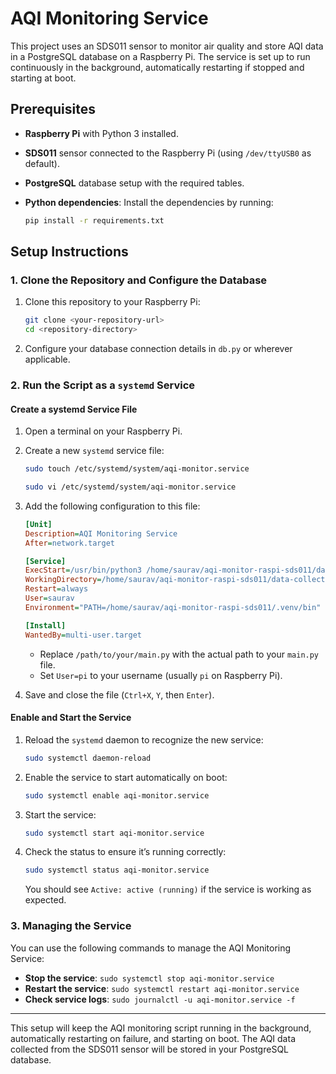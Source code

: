 # AQI Monitoring Service

This project uses an SDS011 sensor to monitor air quality and store AQI data in a PostgreSQL database on a Raspberry Pi. The service is set up to run continuously in the background, automatically restarting if stopped and starting at boot.

## Prerequisites

- **Raspberry Pi** with Python 3 installed.
- **SDS011** sensor connected to the Raspberry Pi (using `/dev/ttyUSB0` as default).
- **PostgreSQL** database setup with the required tables.
- **Python dependencies**: Install the dependencies by running:

  ```bash
  pip install -r requirements.txt
  ```

## Setup Instructions

### 1. Clone the Repository and Configure the Database

1. Clone this repository to your Raspberry Pi:

   ```bash
   git clone <your-repository-url>
   cd <repository-directory>
   ```

2. Configure your database connection details in `db.py` or wherever applicable.

### 2. Run the Script as a `systemd` Service

#### Create a systemd Service File

1. Open a terminal on your Raspberry Pi.
2. Create a new `systemd` service file:

   ```bash
   sudo touch /etc/systemd/system/aqi-monitor.service

   sudo vi /etc/systemd/system/aqi-monitor.service
   ```

3. Add the following configuration to this file:

   ```ini
   [Unit]
   Description=AQI Monitoring Service
   After=network.target

   [Service]
   ExecStart=/usr/bin/python3 /home/saurav/aqi-monitor-raspi-sds011/data-collector/main.py
   WorkingDirectory=/home/saurav/aqi-monitor-raspi-sds011/data-collector
   Restart=always
   User=saurav
   Environment="PATH=/home/saurav/aqi-monitor-raspi-sds011/.venv/bin"

   [Install]
   WantedBy=multi-user.target
   ```

   - Replace `/path/to/your/main.py` with the actual path to your `main.py` file.
   - Set `User=pi` to your username (usually `pi` on Raspberry Pi).

4. Save and close the file (`Ctrl+X`, `Y`, then `Enter`).

#### Enable and Start the Service

1. Reload the `systemd` daemon to recognize the new service:

   ```bash
   sudo systemctl daemon-reload
   ```

2. Enable the service to start automatically on boot:

   ```bash
   sudo systemctl enable aqi-monitor.service
   ```

3. Start the service:

   ```bash
   sudo systemctl start aqi-monitor.service
   ```

4. Check the status to ensure it’s running correctly:

   ```bash
   sudo systemctl status aqi-monitor.service
   ```

   You should see `Active: active (running)` if the service is working as expected.

### 3. Managing the Service

You can use the following commands to manage the AQI Monitoring Service:

- **Stop the service**: `sudo systemctl stop aqi-monitor.service`
- **Restart the service**: `sudo systemctl restart aqi-monitor.service`
- **Check service logs**: `sudo journalctl -u aqi-monitor.service -f`

---

This setup will keep the AQI monitoring script running in the background, automatically restarting on failure, and starting on boot. The AQI data collected from the SDS011 sensor will be stored in your PostgreSQL database.